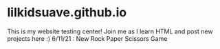 # lilkidsuave.github.io
This is my website testing center! Join me as I learn HTML and post new projects here :)
6/11/21 : New Rock Paper Scissors Game
